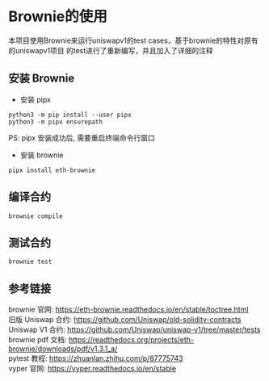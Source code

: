 # Brownie的使用
本项目使用Brownie来运行uniswapv1的test cases，基于brownie的特性对原有的uniswapv1项目
的test进行了重新编写，并且加入了详细的注释

## 安装 Brownie 
- 安装 pipx 
``` 
python3 -m pip install --user pipx
python3 -m pipx ensurepath
``` 

PS: pipx 安装成功后, 需要重启终端命令行窗口  

- 安装 brownie  
```
pipx install eth-brownie
``` 

## 编译合约 

```
brownie compile
```

## 测试合约 
```
brownie test 
```

## 参考链接
brownie 官网: https://eth-brownie.readthedocs.io/en/stable/toctree.html   
旧版 Uniswap 合约: https://github.com/Uniswap/old-solidity-contracts   
Uniswap V1 合约: https://github.com/Uniswap/uniswap-v1/tree/master/tests    
brownie pdf 文档: https://readthedocs.org/projects/eth-brownie/downloads/pdf/v1.3.1_a/   
pytest 教程: https://zhuanlan.zhihu.com/p/87775743      
vyper 官网: https://vyper.readthedocs.io/en/stable    